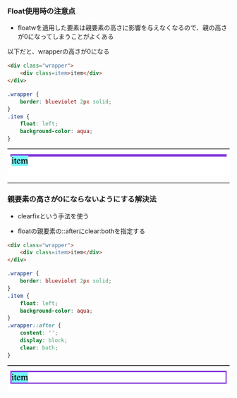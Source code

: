 ### Float使用時の注意点

- floatwを適用した要素は親要素の高さに影響を与えなくなるので、親の高さが0になってしまうことがよくある

以下だと、wrapperの高さが0になる
```html
<div class="wrapper">
    <div class=item>item</div>
</div>
```
```css
.wrapper {
    border: blueviolet 2px solid;
}
.item {
    float: left;
    background-color: aqua;
}
```

<img src="./img/float1.png" />

---

### 親要素の高さが0にならないようにする解決法

- clearfixという手法を使う

- floatの親要素の::afterにclear:bothを指定する
```html
<div class="wrapper">
    <div class=item>item</div>
</div>
```
```css
.wrapper {
    border: blueviolet 2px solid;
}
.item {
    float: left;
    background-color: aqua;
}
.wrapper::after {
    content: '';
    display: block;
    clear: both;
}
```

<img src="./img/float2.png" />

